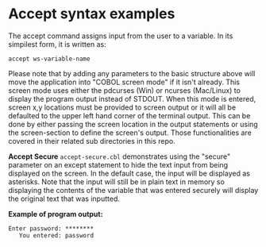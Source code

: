 # Accept syntax examples

The accept command assigns input from the user to a variable. In its simpilest form, it is 
written as:

```accept ws-variable-name```


Please note that by adding any parameters to the basic structure above will move the application 
into "COBOL screen mode" if it isn't already. This screen mode uses either the pdcurses (Win) or 
ncurses (Mac/Linux) to display the program output instead of STDOUT. When this mode is entered, 
screen x,y locations must be provided to screen output or it will all be defaulted to the 
upper left hand corner of the terminal output. This can be done by either passing the screen 
location in the output statements or using the screen-section to define the screen's output. 
Those functionalities are covered in their related sub directories in this repo.


**Accept Secure**
```accept-secure.cbl``` demonstrates using the "secure" parameter on an except statement to hide 
the text input from being displayed on the screen. In the default case, the input will be displayed 
as asterisks. Note that the input will still be in plain text in memory so displaying the contents 
of the variable that was entered securely will display the original text that was inputted. 

**Example of program output:**
```
Enter password: ********
   You entered: password
```

